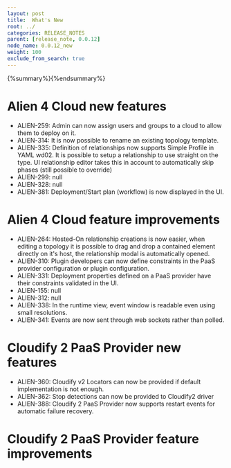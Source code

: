 ```yaml
---
layout: post
title:  What's New
root: ../
categories: RELEASE_NOTES
parent: [release_note, 0.0.12]
node_name: 0.0.12_new
weight: 100
exclude_from_search: true
---
```


{%summary%}{%endsummary%}

# Alien 4 Cloud new features

* ALIEN-259: Admin can now assign users and groups to a cloud to allow them to deploy on it.
* ALIEN-314: It is now possible to rename an existing topology template.
* ALIEN-335: Definition of relationships now supports Simple Profile in YAML wd02. It is possible to setup a relationship to use straight on the type. UI relationship editor takes this in account to automatically skip phases (still possible to override)
* ALIEN-299: null
* ALIEN-328: null
* ALIEN-381: Deployment/Start plan (workflow) is now displayed in the UI.

# Alien 4 Cloud feature improvements

* ALIEN-264: Hosted-On relationship creations is now easier, when editing a topology it is possible to drag and drop a contained element directly on it's host, the relationship modal is automatically opened.
* ALIEN-310: Plugin developers can now define constraints in the PaaS provider configuration or plugin configuration.
* ALIEN-331: Deployment properties defined on a PaaS provider have their constraints validated in the UI.
* ALIEN-155: null
* ALIEN-312: null
* ALIEN-338: In the runtime view, event window is readable even using small resolutions.
* ALIEN-341: Events are now sent through web sockets rather than polled.


# Cloudify 2 PaaS Provider new features

* ALIEN-360: Cloudify v2 Locators can now be provided if default implementation is not enough.
* ALIEN-362: Stop detections can now be provided to Cloudify2 driver
* ALIEN-388: Cloudify 2 PaaS Provider now supports restart events for automatic failure recovery.

# Cloudify 2 PaaS Provider feature improvements


